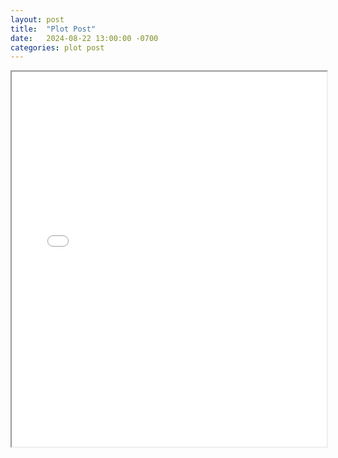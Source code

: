 ```yaml
---
layout: post
title:  "Plot Post"
date:   2024-08-22 13:00:00 -0700
categories: plot post
---
```


<iframe src="/_posts/plot.html" width="100%" height="600px"></iframe>
